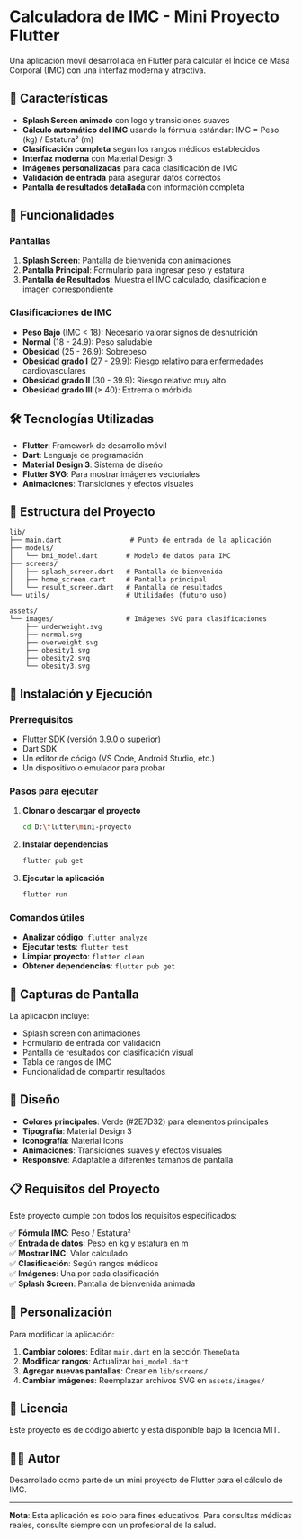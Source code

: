 # Calculadora de IMC - Mini Proyecto Flutter

Una aplicación móvil desarrollada en Flutter para calcular el Índice de Masa Corporal (IMC) con una interfaz moderna y atractiva.

## 📱 Características

- **Splash Screen animado** con logo y transiciones suaves
- **Cálculo automático del IMC** usando la fórmula estándar: IMC = Peso (kg) / Estatura² (m)
- **Clasificación completa** según los rangos médicos establecidos
- **Interfaz moderna** con Material Design 3
- **Imágenes personalizadas** para cada clasificación de IMC
- **Validación de entrada** para asegurar datos correctos
- **Pantalla de resultados detallada** con información completa

## 🎯 Funcionalidades

### Pantallas
1. **Splash Screen**: Pantalla de bienvenida con animaciones
2. **Pantalla Principal**: Formulario para ingresar peso y estatura
3. **Pantalla de Resultados**: Muestra el IMC calculado, clasificación e imagen correspondiente

### Clasificaciones de IMC
- **Peso Bajo** (IMC < 18): Necesario valorar signos de desnutrición
- **Normal** (18 - 24.9): Peso saludable
- **Obesidad** (25 - 26.9): Sobrepeso
- **Obesidad grado I** (27 - 29.9): Riesgo relativo para enfermedades cardiovasculares
- **Obesidad grado II** (30 - 39.9): Riesgo relativo muy alto
- **Obesidad grado III** (≥ 40): Extrema o mórbida

## 🛠️ Tecnologías Utilizadas

- **Flutter**: Framework de desarrollo móvil
- **Dart**: Lenguaje de programación
- **Material Design 3**: Sistema de diseño
- **Flutter SVG**: Para mostrar imágenes vectoriales
- **Animaciones**: Transiciones y efectos visuales

## 📁 Estructura del Proyecto

```
lib/
├── main.dart                 # Punto de entrada de la aplicación
├── models/
│   └── bmi_model.dart       # Modelo de datos para IMC
├── screens/
│   ├── splash_screen.dart   # Pantalla de bienvenida
│   ├── home_screen.dart     # Pantalla principal
│   └── result_screen.dart   # Pantalla de resultados
└── utils/                   # Utilidades (futuro uso)

assets/
└── images/                  # Imágenes SVG para clasificaciones
    ├── underweight.svg
    ├── normal.svg
    ├── overweight.svg
    ├── obesity1.svg
    ├── obesity2.svg
    └── obesity3.svg
```

## 🚀 Instalación y Ejecución

### Prerrequisitos
- Flutter SDK (versión 3.9.0 o superior)
- Dart SDK
- Un editor de código (VS Code, Android Studio, etc.)
- Un dispositivo o emulador para probar

### Pasos para ejecutar

1. **Clonar o descargar el proyecto**
   ```bash
   cd D:\flutter\mini-proyecto
   ```

2. **Instalar dependencias**
   ```bash
   flutter pub get
   ```

3. **Ejecutar la aplicación**
   ```bash
   flutter run
   ```

### Comandos útiles

- **Analizar código**: `flutter analyze`
- **Ejecutar tests**: `flutter test`
- **Limpiar proyecto**: `flutter clean`
- **Obtener dependencias**: `flutter pub get`

## 📱 Capturas de Pantalla

La aplicación incluye:
- Splash screen con animaciones
- Formulario de entrada con validación
- Pantalla de resultados con clasificación visual
- Tabla de rangos de IMC
- Funcionalidad de compartir resultados

## 🎨 Diseño

- **Colores principales**: Verde (#2E7D32) para elementos principales
- **Tipografía**: Material Design 3
- **Iconografía**: Material Icons
- **Animaciones**: Transiciones suaves y efectos visuales
- **Responsive**: Adaptable a diferentes tamaños de pantalla

## 📋 Requisitos del Proyecto

Este proyecto cumple con todos los requisitos especificados:

✅ **Fórmula IMC**: Peso / Estatura²  
✅ **Entrada de datos**: Peso en kg y estatura en m  
✅ **Mostrar IMC**: Valor calculado  
✅ **Clasificación**: Según rangos médicos  
✅ **Imágenes**: Una por cada clasificación  
✅ **Splash Screen**: Pantalla de bienvenida animada  

## 🔧 Personalización

Para modificar la aplicación:

1. **Cambiar colores**: Editar `main.dart` en la sección `ThemeData`
2. **Modificar rangos**: Actualizar `bmi_model.dart`
3. **Agregar nuevas pantallas**: Crear en `lib/screens/`
4. **Cambiar imágenes**: Reemplazar archivos SVG en `assets/images/`

## 📄 Licencia

Este proyecto es de código abierto y está disponible bajo la licencia MIT.

## 👨‍💻 Autor

Desarrollado como parte de un mini proyecto de Flutter para el cálculo de IMC.

---

**Nota**: Esta aplicación es solo para fines educativos. Para consultas médicas reales, consulte siempre con un profesional de la salud.